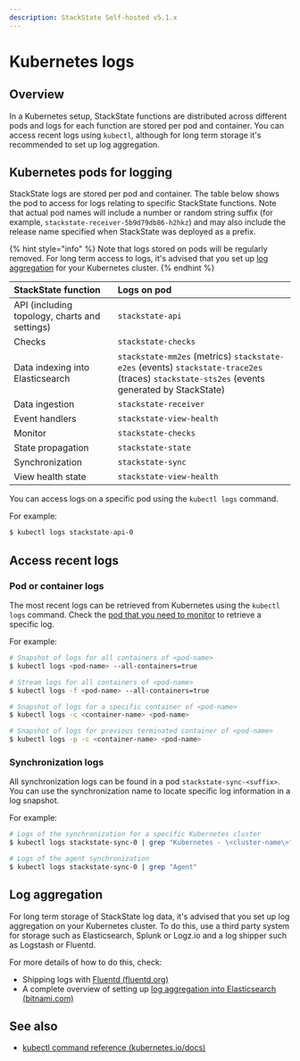 ```yaml
---
description: StackState Self-hosted v5.1.x
---
```


# Kubernetes logs

## Overview

In a Kubernetes setup, StackState functions are distributed across different pods and logs for each function are stored per pod and container. You can access recent logs using `kubectl`, although for long term storage it's recommended to set up log aggregation.

## Kubernetes pods for logging

StackState logs are stored per pod and container. The table below shows the pod to access for logs relating to specific StackState functions. Note that actual pod names will include a number or random string suffix \(for example, `stackstate-receiver-5b9d79db86-h2hkz`\) and may also include the release name specified when StackState was deployed as a prefix.

{% hint style="info" %}
Note that logs stored on pods will be regularly removed. For long term access to logs, it's advised that you set up [log aggregation](#log-aggregation) for your Kubernetes cluster.
{% endhint %}

| StackState function | Logs on pod                                                                                                                                         |
| :--- |:----------------------------------------------------------------------------------------------------------------------------------------------------|
| API \(including topology, charts and settings\) | `stackstate-api`                                                                                                                                    |
| Checks | `stackstate-checks`                                                                                                                                 |
| Data indexing into Elasticsearch | `stackstate-mm2es` \(metrics\) `stackstate-e2es` \(events\) `stackstate-trace2es` \(traces\) `stackstate-sts2es` \(events generated by StackState\) |
| Data ingestion | `stackstate-receiver`                                                                                                                               |
| Event handlers | `stackstate-view-health`                                                                                                                            |
| Monitor | `stackstate-checks`                                                                                                                                |
| State propagation | `stackstate-state`                                                                                                                                  |
| Synchronization | `stackstate-sync`                                                                                                                                   |
| View health state | `stackstate-view-health`                                                                                                                            |

You can access logs on a specific pod using the `kubectl logs` command.

For example:

```sh
$ kubectl logs stackstate-api-0
```

## Access recent logs

### Pod or container logs

The most recent logs can be retrieved from Kubernetes using the `kubectl logs` command. Check the [pod that you need to monitor](#kubernetes-pods-for-logging) to retrieve a specific log.

For example:

```sh
# Snapshot of logs for all containers of <pod-name>
$ kubectl logs <pod-name> --all-containers=true

# Stream logs for all containers of <pod-name>
$ kubectl logs -f <pod-name> --all-containers=true

# Snapshot of logs for a specific container of <pod-name>
$ kubectl logs -c <container-name> <pod-name>

# Snapshot of logs for previous terminated container of <pod-name>
$ kubectl logs -p -c <container-name> <pod-name>
```

### Synchronization logs

All synchronization logs can be found in a pod `stackstate-sync-<suffix>`. You can use the synchronization name to locate specific log information in a log snapshot.

For example:

```sh
# Logs of the synchronization for a specific Kubernetes cluster
$ kubectl logs stackstate-sync-0 | grep "Kubernetes - \<cluster-name\>"

# Logs of the agent synchronization
$ kubectl logs stackstate-sync-0 | grep "Agent"
```

## Log aggregation

For long term storage of StackState log data, it's advised that you set up log aggregation on your Kubernetes cluster. To do this, use a third party system for storage such as Elasticsearch, Splunk or Logz.io and a log shipper such as Logstash or Fluentd.

For more details of how to do this, check:

* Shipping logs with [Fluentd \(fluentd.org\)](https://docs.fluentd.org/container-deployment/kubernetes)
* A complete overview of setting up [log aggregation into Elasticsearch \(bitnami.com\)](https://docs.bitnami.com/tutorials/integrate-logging-kubernetes-kibana-elasticsearch-fluentd/)

## See also

* [kubectl command reference \(kubernetes.io/docs\)](https://kubernetes.io/docs/reference/generated/kubectl/kubectl-commands)

